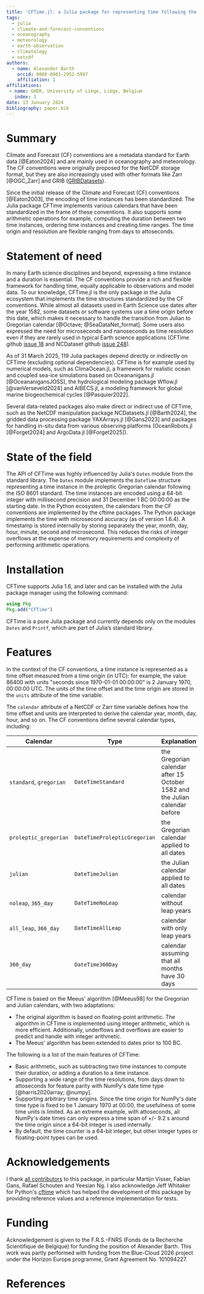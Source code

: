 ```yaml
---
title: 'CFTime.jl: a Julia package for representing time following the Climate and Forecast conventions'
tags:
  - julia
  - climate-and-forecast-conventions
  - oceanography
  - meteorology
  - earth-observation
  - climatology
  - netcdf
authors:
  - name: Alexander Barth
    orcid: 0000-0003-2952-5997
    affiliation: 1
affiliations:
 - name: GHER, University of Liège, Liège, Belgium
   index: 1
date: 13 January 2024
bibliography: paper.bib
---
```


# Summary


Climate and Forecast (CF) conventions are a metadata standard for Earth data [@Eaton2024] and are mainly used in oceanography and meteorology.
The CF conventions were originally proposed for the NetCDF storage format, but they are also increasingly used with other formats like Zarr [@OGC_Zarr] and GRIB ([GRIBDatasets](https://github.com/JuliaGeo/GRIBDatasets.jl)).

Since the initial release of the Climate and Forecast (CF) conventions [@Eaton2003], the encoding of time instances has been standardized. The Julia package CFTime implements various calendars that have been standardized in the frame of these conventions. It also supports some arithmetic operations for example, computing the duration between two time instances, ordering time instances and creating time ranges. The time origin and resolution are flexible ranging from days to attoseconds.


# Statement of need

In many Earth science disciplines and beyond, expressing a time instance and a duration is essential. The CF conventions provide a rich and flexible
framework for handling time, equally applicable to observations and model data. To our knowledge, CFTime.jl is the only package in the Julia ecosystem that implements the time structures standardized by the CF conventions. While almost all datasets used in Earth Science use dates after the year 1582, some datasets or software systems use a time origin before this date, which makes it necessary to handle the transition from Julian to Gregorian calendar [@Octave; @SeaDataNet_format].
Some users also expressed the need for microseconds and nanoseconds as time resolution even if they are rarely used in typical Earth science applications (CFTime github [issue 18](https://github.com/JuliaGeo/CFTime.jl/issues/18) and NCDataset github [issue 248](https://github.com/JuliaGeo/NCDatasets.jl/issues/248)).

As of 31 March 2025, 119 Julia packages depend directly or indirectly on CFTime (excluding optional dependencies). CFTime is for example used by numerical models, such as ClimaOcean.jl, a framework for realistic ocean and coupled sea-ice simulations based on Oceananigans.jl [@OceananigansJOSS], the hydrological modeling package Wflow.jl [@vanVerseveld2024] and AIBECS.jl, a modeling framework for global marine biogeochemical cycles [@Pasquier2022].

Several data-related packages also make direct or indirect use of CFTime, such as the NetCDF manipulation package NCDatasets.jl [@Barth2024], the gridded data processing package YAXArrays.jl [@Gans2023] and packages for handling in-situ data from various observing platforms (OceanRobots.jl [@Forget2024] and ArgoData.jl [@Forget2025]).

# State of the field

The API of CFTime was highly influenced by Julia's `Dates` module from the standard library. The `Dates` module implements the `DateTime` structure representing a time instance in the proleptic Gregorian calendar following the ISO 8601 standard. The time instances are encoded using a 64-bit integer with millisecond precision and 31 December 1 BC 00:00:00 as the starting date. In the Python ecosystem, the calendars from the CF conventions are implemented by the cftime packages. The Python package implements the time with microsecond accuracy (as of version 1.6.4). A timestamp is stored internally by storing separately the year, month, day, hour, minute, second and microsecond. This reduces the risks of integer overflows at the expense of memory requirements and complexity of performing arithmetic operations.

# Installation

CFTime supports Julia 1.6, and later and can be installed with the Julia package manager using the following command:

```julia
using Pkg
Pkg.add("CFTime")
```
CFTime is a pure Julia package and currently depends only on the modules `Dates` and `Printf`, which are part of Julia’s standard library.

# Features

In the context of the CF conventions, a time instance is represented as a time offset measured from a time origin (in UTC): for example, the value 86400 with units "seconds since 1970-01-01 00:00:00" is 2 January 1970, 00:00:00 UTC. The units of the time offset and the time origin are stored in the `units` attribute of the time variable.

The `calendar` attribute of a NetCDF or Zarr time variable defines how the time offset and units are interpreted to derive the calendar year, month, day, hour, and so on.
The CF conventions define several calendar types, including:

| Calendar                | Type                         | Explanation |
| ----------------------- | ---------------------------- | ---------------------------- |
| `standard`, `gregorian` | `DateTimeStandard`           | the Gregorian calendar after 15 October 1582 and the Julian calendar before  |
| `proleptic_gregorian`   | `DateTimeProlepticGregorian` | the Gregorian calendar applied to all dates |
| `julian`                | `DateTimeJulian`             | the Julian calendar applied to all dates |
| `noleap`, `365_day`     | `DateTimeNoLeap`             | calendar without leap years |
| `all_leap`, `366_day`   | `DateTimeAllLeap`            | calendar with only leap years |
| `360_day`               | `DateTime360Day`             | calendar assuming that all months have 30 days |

CFTime is based on the Meeus' algorithm [@Meeus98] for the Gregorian and Julian calendars, with two adaptations:

* The original algorithm is based on floating-point arithmetic. The algorithm in CFTime is implemented using integer arithmetic, which is more efficient.
Additionally, underflows and overflows are easier to predict and handle with integer arithmetic.
* The Meeus' algorithm has been extended to dates prior to 100 BC.

The following is a list of the main features of CFTime:

* Basic arithmetic, such as subtracting two time instances to compute their duration, or adding a duration to a time instance.
* Supporting a wide range of the time resolutions, from days down to attoseconds for feature parity with NumPy's date time type [@harris2020array; @numpy].
* Supporting arbitrary time origins. Since the time origin for NumPy's date time type is fixed to be 1 January 1970 at 00:00, the usefulness of some time units is limited. As an extreme example, with attoseconds, all NumPy's date times can only express a time span of +/- 9.2 s around the time origin since a 64-bit integer is used internally.
* By default, the time counter is a 64-bit integer, but other integer types or floating-point types can be used.

# Acknowledgements

I thank [all contributors](https://github.com/JuliaGeo/CFTime.jl/graphs/contributors) to this package, in particular Martijn Visser, Fabian Gans, Rafael Schouten and Yeesian Ng. I also acknowledge Jeff Whitaker for Python's [cftime](https://github.com/Unidata/cftime) which has helped the development of this package by providing reference values and a reference implementation for tests.

# Funding

Acknowledgement is given to the F.R.S.-FNRS (Fonds de la Recherche Scientifique de Belgique) for funding the position of Alexander Barth. This work was partly performed with funding from the Blue-Cloud 2026 project under the Horizon Europe programme, Grant Agreement No. 101094227.

# References
